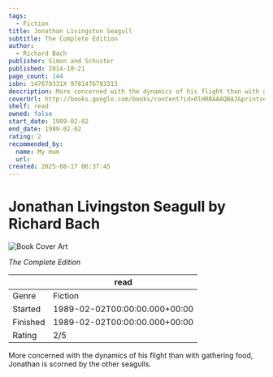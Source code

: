 ```yaml
---
tags:
  - Fiction
title: Jonathan Livingston Seagull
subtitle: The Complete Edition
author:
  - Richard Bach
publisher: Simon and Schuster
published: 2014-10-21
page_count: 144
isbn: 147679331X 9781476793313
description: More concerned with the dynamics of his flight than with gathering food, Jonathan is scorned by the other seagulls.
coverUrl: http://books.google.com/books/content?id=0lHRBAAAQBAJ&printsec=frontcover&img=1&zoom=1&source=gbs_api
shelf: read
owned: false
start_date: 1989-02-02
end_date: 1989-02-02
rating: 2
recommended_by:
  name: My mum
  url:
created: 2025-08-17 06:37:45
---
```


# Jonathan Livingston Seagull by Richard Bach

![Book Cover Art](http://books.google.com/books/content?id=0lHRBAAAQBAJ&printsec=frontcover&img=1&zoom=1&source=gbs_api)

_The Complete Edition_

| &nbsp; | read |
| --- | --- |
| Genre | Fiction |
| Started | 1989-02-02T00:00:00.000+00:00 |
| Finished | 1989-02-02T00:00:00.000+00:00 |
| Rating | 2/5 |

More concerned with the dynamics of his flight than with gathering food, Jonathan is scorned by the other seagulls.
